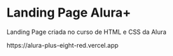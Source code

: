 # Landing Page Alura+

<p>Landing Page criada no curso de HTML e CSS da Alura</p>
<link>https://alura-plus-eight-red.vercel.app</link>
